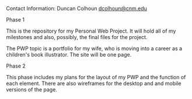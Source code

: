 Contact Information:
Duncan Colhoun
dcolhoun@cnm.edu

Phase 1

This is the repository for my Personal Web Project. It will hold all of my milestones and also, possibly, the final files for the project.

The PWP topic is a portfolio for my wife, who is moving into a career as a children's book illustrator. The site will be one page. 

Phase 2

This phase includes my plans for the layout of my PWP and the function of each element. There are also wireframes for the desktop and
and mobile versions of the page.
